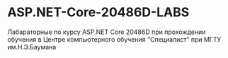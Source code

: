 # ASP.NET-Core-20486D-LABS
Лабараторные по курсу ASP.NET Core 20486D при прохождении обучения в Центре компьютерного обучения "Специалист" при МГТУ им.Н.Э.Баумана 


